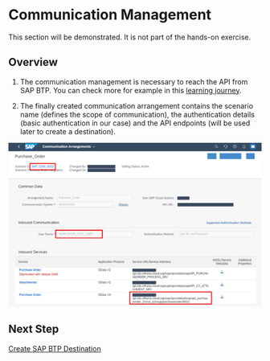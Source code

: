 # Communication Management

This section will be demonstrated. It is not part of the hands-on exercise.

## Overview

1. The communication management is necessary to reach the API from SAP BTP. You can check more for example in this [learning journey](https://learning.sap.com/learning-journeys/extending-sap-s-4hana-with-sap-build-apps-and-key-user-extensibility/establishing-connectivity-between-sap-s-4hana-cloud-and-sap-btp_f3d6df41-c36c-450b-8ae8-79534e043fa1).

2. The finally created communication arrangement contains the scenario name (defines the scope of communication), the authentication details (basic authentication in our case) and the API endpoints (will be used later to create a destination).

  ![](./img/comm-arrangement-details.png)

## Next Step

[Create SAP BTP Destination](./destination.md)
